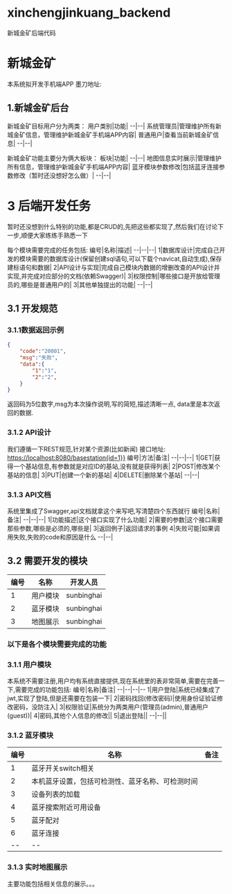 # xinchengjinkuang_backend
新城金矿后端代码

# 新城金矿
本系统拟开发手机端APP
墨刀地址:


## 1.新城金矿后台
新城金矿目标用户分为两类：
用户类别|功能|
--|--|
系统管理员|管理维护所有新城金矿信息，管理维护新城金矿手机端APP内容|
普通用户|查看当前新城金矿信息|
--|--|

新城金矿功能主要分为俩大板块：
板块|功能|
--|--|
地图信息实时展示|管理维护所有信息，管理维护新城金矿手机端APP内容|
蓝牙模块参数修改|包括蓝牙连接参数修改（暂时还没想好怎么做）|
--|--|

# 3 后端开发任务
暂时还没想到什么特别的功能,都是CRUD的,先把这些都实现了,然后我们在讨论下一步,顺便大家练练手熟悉一下

每个模块需要完成的任务包括:
编号|名称|描述|
--|--|--|
1|数据库设计|完成自己开发的模块需要的数据库设计(保留创建sql语句,可以下载个navicat,自动生成),保存建标语句和数据|
2|API设计与实现|完成自己模块内数据的增删改查的API设计并实现,并完成对应部分的文档(依赖Swagger)|
3|权限控制|哪些接口是开放给管理员的,哪些是普通用户的|
3|其他单独提出的功能|
--|--|
## 3.1 开发规范

### 3.1.1数据返回示例
```json
{
    "code":"20001",
    "msg":"失败",
    "data":{
        "1":"1",
        "2":"2",
    }
}
```
返回码为5位数字,msg为本次操作说明,写的简短,描述清晰一点,
data里是本次返回的数据.
### 3.1.2 API设计
我们遵循一下REST规范,针对某个资源(比如新闻)
接口地址:
<https://localhost:8080/basestation{id=1}}>
编号|方法|备注|
--|--|--|
1|GET|获得一个基站信息,有参数就是对应ID的基站,没有就是获得列表|
2|POST|修改某个基站的信息|
3|PUT|创建一个新的基站|
4|DELETE|删除某个基站|
--|--|
### 3.1.3 API文档
系统里集成了Swagger,api文档就拿这个来写吧,写清楚四个东西就行
编号|名称|备注|
--|--|--|
1|功能描述|这个接口实现了什么功能|
2|需要的参数|这个接口需要那些参数,哪些是必须的,哪些是|
3|返回例子|返回请求的事例
4|失败可能|如果调用失败,失败的code和原因是什么
--|--|
## 3.2 需要开发的模块
编号|名称|开发人员|
--|--|--|
1|用户模块|sunbinghai|
2|蓝牙模块|sunbinghai|
3|地图展示|sunbinghai|

### 以下是各个模块需要完成的功能
### 3.1.1 用户模块
本系统不需要注册,用户均有系统直接提供,现在系统里的表非常简单,需要在完善一下,需要完成的功能包括:
编号|名称|备注|
--|--|--|--
1|用户登陆|系统已经集成了jwt,实现了登陆,但是还需要在包装一下|
2|密码找回(修改密码)|使用身份证验证修改密码，没防注入|
3|权限验证|系统分为两类用户(管理员(admin),普通用户(guest))|
4|密码,其他个人信息的修改||
5|退出登陆||
--|--||

### 3.1.2 蓝牙模块

编号|名称|备注|
--|--|--|
1|蓝牙开关switch相关|
2|本机蓝牙设置，包括可检测性、蓝牙名称、可检测时间|
3|设备列表的加载|
4|蓝牙搜索附近可用设备|
5|蓝牙配对|
6|蓝牙连接|
--|--|

### 3.1.3 实时地图展示
主要功能包括相关信息的展示。。。



